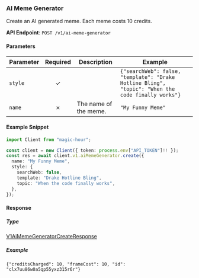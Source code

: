 
### AI Meme Generator <a name="create"></a>

Create an AI generated meme. Each meme costs 10 credits.

**API Endpoint**: `POST /v1/ai-meme-generator`

#### Parameters

| Parameter | Required | Description | Example |
|-----------|:--------:|-------------|--------|
| `style` | ✓ |  | `{"searchWeb": false, "template": "Drake Hotline Bling", "topic": "When the code finally works"}` |
| `name` | ✗ | The name of the meme. | `"My Funny Meme"` |

#### Example Snippet

```typescript
import Client from "magic-hour";

const client = new Client({ token: process.env["API_TOKEN"]!! });
const res = await client.v1.aiMemeGenerator.create({
  name: "My Funny Meme",
  style: {
    searchWeb: false,
    template: "Drake Hotline Bling",
    topic: "When the code finally works",
  },
});

```

#### Response

##### Type
[V1AiMemeGeneratorCreateResponse](/src/types/v1-ai-meme-generator-create-response.ts)

##### Example
`{"creditsCharged": 10, "frameCost": 10, "id": "clx7uu86w0a5qp55yxz315r6r"}`
